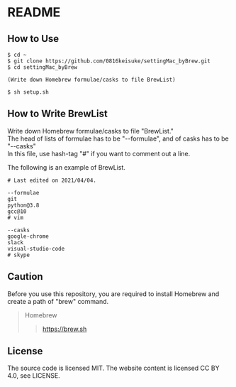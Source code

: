 # README
## How to Use
```
$ cd ~
$ git clone https://github.com/0816keisuke/settingMac_byBrew.git
$ cd settingMac_byBrew

(Write down Homebrew formulae/casks to file BrewList)

$ sh setup.sh
```

## How to Write BrewList
Write down Homebrew formulae/casks to file "BrewList."  
The head of lists of formulae has to be "--formulae", and of casks has to be "--casks"  
In this file, use hash-tag "#" if you want to comment out a line.  
  
The following is an example of BrewList.  
```
# Last edited on 2021/04/04.

--formulae
git
python@3.8
gcc@10
# vim

--casks
google-chrome
slack
visual-studio-code
# skype
```

## Caution
Before you use this repository, you are required to install Homebrew and create a path of "brew" command.  
> Homebrew
>> https://brew.sh

## License
The source code is licensed MIT. The website content is licensed CC BY 4.0, see LICENSE.